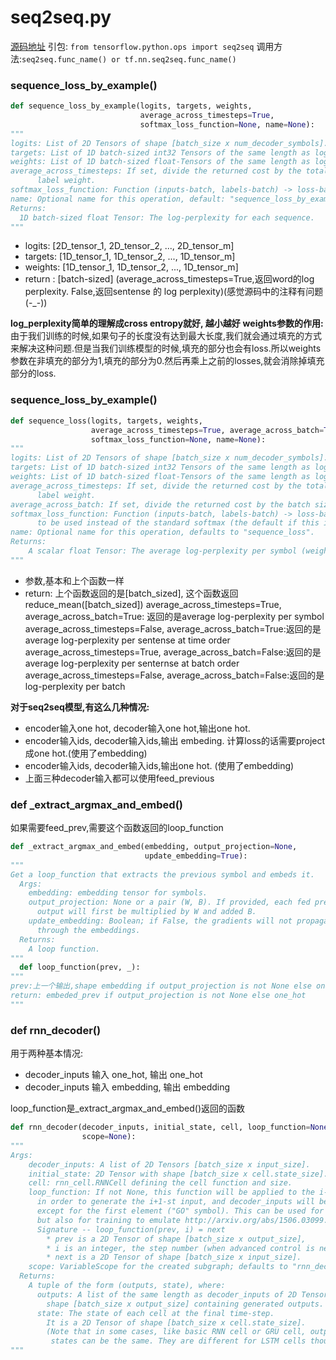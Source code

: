 # seq2seq.py
[源码地址](https://github.com/tensorflow/tensorflow/blob/c8a45a8e236776bed1d14fd71f3b6755bd63cc58/tensorflow/python/ops/seq2seq.py)
引包: `from tensorflow.python.ops import seq2seq`
调用方法:`seq2seq.func_name() or tf.nn.seq2seq.func_name()`
### sequence_loss_by_example()

```python
def sequence_loss_by_example(logits, targets, weights,
                             average_across_timesteps=True,
                             softmax_loss_function=None, name=None):
"""
logits: List of 2D Tensors of shape [batch_size x num_decoder_symbols].
targets: List of 1D batch-sized int32 Tensors of the same length as logits.
weights: List of 1D batch-sized float-Tensors of the same length as logits.
average_across_timesteps: If set, divide the returned cost by the total
      label weight.
softmax_loss_function: Function (inputs-batch, labels-batch) -> loss-batch to be used instead of the standard softmax (the default if this is None).
name: Optional name for this operation, default: "sequence_loss_by_example".
Returns:
  1D batch-sized float Tensor: The log-perplexity for each sequence.
"""
```
- logits: [2D_tensor_1, 2D_tensor_2, ..., 2D_tensor_m]
- targets: [1D_tensor_1, 1D_tensor_2, ..., 1D_tensor_m]
- weights: [1D_tensor_1, 1D_tensor_2, ..., 1D_tensor_m]
- return : [batch-sized] (average_across_timesteps=True,返回word的log perplexity. False,返回sentense 的 log perplexity)(感觉源码中的注释有问题(-\_-))

**log_perplexity简单的理解成cross entropy就好, 越小越好**
**weights参数的作用:**
由于我们训练的时候,如果句子的长度没有达到最大长度,我们就会通过填充的方式来解决这种问题.但是当我们训练模型的时候,填充的部分也会有loss.所以weights参数在非填充的部分为1,填充的部分为0.然后再乘上之前的losses,就会消除掉填充部分的loss.

### sequence_loss_by_example()

```python
def sequence_loss(logits, targets, weights,
                  average_across_timesteps=True, average_across_batch=True,
                  softmax_loss_function=None, name=None):
"""
logits: List of 2D Tensors of shape [batch_size x num_decoder_symbols].
targets: List of 1D batch-sized int32 Tensors of the same length as logits.
weights: List of 1D batch-sized float-Tensors of the same length as logits.
average_across_timesteps: If set, divide the returned cost by the total
      label weight.
average_across_batch: If set, divide the returned cost by the batch size.
softmax_loss_function: Function (inputs-batch, labels-batch) -> loss-batch
      to be used instead of the standard softmax (the default if this is None).
name: Optional name for this operation, defaults to "sequence_loss".
Returns:
    A scalar float Tensor: The average log-perplexity per symbol (weighted).
"""
```
- 参数,基本和上个函数一样
- return: 上个函数返回的是[batch_sized], 这个函数返回reduce_mean([batch_sized])
average_across_timesteps=True, average_across_batch=True: 返回的是average log-perplexity per symbol
average_across_timesteps=False, average_across_batch=True:返回的是average log-perplexity per sentense at time order
average_across_timesteps=True, average_across_batch=False:返回的是average log-perplexity per senternse at batch order
average_across_timesteps=False, average_across_batch=False:返回的是log-perplexity per batch

**对于seq2seq模型,有这么几种情况:**
- encoder输入one hot, decoder输入one hot,输出one hot.
- encoder输入ids, decoder输入ids,输出 embeding. 计算loss的话需要project 成one hot.(使用了embedding)
- encoder输入ids, decoder输入ids,输出one hot. (使用了embedding)
- 上面三种decoder输入都可以使用feed_previous
### def \_extract_argmax_and_embed()
如果需要feed_prev,需要这个函数返回的loop_function
```python
def _extract_argmax_and_embed(embedding, output_projection=None,
                              update_embedding=True):
"""
Get a loop_function that extracts the previous symbol and embeds it.
  Args:
    embedding: embedding tensor for symbols.
    output_projection: None or a pair (W, B). If provided, each fed previous
      output will first be multiplied by W and added B.
    update_embedding: Boolean; if False, the gradients will not propagate
      through the embeddings.
  Returns:
    A loop function.
"""
  def loop_function(prev, _):
"""
prev:上一个输出,shape embedding if output_projection is not None else one_hot
return: embeded_prev if output_projection is not None else one_hot
"""
```

### def rnn_decoder()
用于两种基本情况:
- decoder_inputs 输入 one_hot, 输出 one_hot
- decoder_inputs 输入 embedding, 输出 embedding

loop_function是\_extract_argmax_and_embed()返回的函数
```python
def rnn_decoder(decoder_inputs, initial_state, cell, loop_function=None,
                scope=None):
"""
Args:
    decoder_inputs: A list of 2D Tensors [batch_size x input_size].
    initial_state: 2D Tensor with shape [batch_size x cell.state_size].
    cell: rnn_cell.RNNCell defining the cell function and size.
    loop_function: If not None, this function will be applied to the i-th output
      in order to generate the i+1-st input, and decoder_inputs will be ignored,
      except for the first element ("GO" symbol). This can be used for decoding,
      but also for training to emulate http://arxiv.org/abs/1506.03099.
      Signature -- loop_function(prev, i) = next
        * prev is a 2D Tensor of shape [batch_size x output_size],
        * i is an integer, the step number (when advanced control is needed),
        * next is a 2D Tensor of shape [batch_size x input_size].
    scope: VariableScope for the created subgraph; defaults to "rnn_decoder".
  Returns:
    A tuple of the form (outputs, state), where:
      outputs: A list of the same length as decoder_inputs of 2D Tensors with
        shape [batch_size x output_size] containing generated outputs.
      state: The state of each cell at the final time-step.
        It is a 2D Tensor of shape [batch_size x cell.state_size].
        (Note that in some cases, like basic RNN cell or GRU cell, outputs and
         states can be the same. They are different for LSTM cells though.)
"""
```
